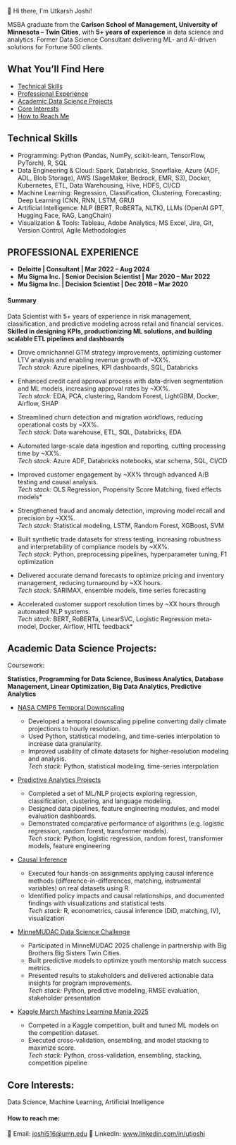 👋 Hi there, I'm Utkarsh Joshi!

MSBA graduate from the **Carlson School of Management, University of Minnesota – Twin Cities**, with **5+ years of experience** in data science and analytics. Former Data Science Consultant delivering ML- and AI-driven solutions for Fortune 500 clients.

## What You’ll Find Here

- [Technical Skills](#Technical-Skills)
- [Professional Experience](#professional-experience)
- [Academic Data Science Projects](#Academic-Data-Science-Projects)
- [Core Interests](#Core-Interests)
- [How to Reach Me](#how-to-reach-me)

## Technical Skills 
- Programming: Python (Pandas, NumPy, scikit-learn, TensorFlow, PyTorch), R, SQL
- Data Engineering & Cloud: Spark, Databricks, Snowflake, Azure (ADF, ADL, Blob Storage), AWS (SageMaker, Bedrock, EMR, S3), Docker, Kubernetes, ETL, Data Warehousing, Hive, HDFS, CI/CD
- Machine Learning: Regression, Classification, Clustering, Forecasting; Deep Learning (CNN, RNN, LSTM, GRU)
- Artificial Intelligence: NLP (BERT, RoBERTa, NLTK), LLMs (OpenAI GPT, Hugging Face, RAG, LangChain)
- Visualization & Tools: Tableau, Adobe Analytics, MS Excel, Jira, Git, Version Control, Agile Methodologies

## PROFESSIONAL EXPERIENCE

- **Deloitte | Consultant | Mar 2022 – Aug 2024**  
- **Mu Sigma Inc. | Senior Decision Scientist | Mar 2020 – Mar 2022**  
- **Mu Sigma Inc. | Decision Scientist | Dec 2018 – Mar 2020**


#### Summary

Data Scientist with 5+ years of experience in risk management, classification, and predictive modeling across retail and financial services. 
**Skilled in designing KPIs, productionizing ML solutions, and building scalable ETL pipelines and dashboards**


- Drove omnichannel GTM strategy improvements, optimizing customer LTV analysis and enabling revenue growth of ~XX%.  
  *Tech stack:* Azure pipelines, KPI dashboards, SQL, Databricks  

- Enhanced credit card approval process with data-driven segmentation and ML models, increasing approval rates by ~XX%.  
  *Tech stack:* EDA, PCA, clustering, Random Forest, LightGBM, Docker, Airflow, SHAP  

- Streamlined churn detection and migration workflows, reducing operational costs by ~XX%.  
  *Tech stack:* Data warehouse, ETL, SQL, Databricks, EDA  

- Automated large-scale data ingestion and reporting, cutting processing time by ~XX%.  
  *Tech stack:* Azure ADF, Databricks notebooks, star schema, SQL, CI/CD  

- Improved customer engagement by ~XX% through advanced A/B testing and causal analysis.  
  *Tech stack:* OLS Regression, Propensity Score Matching, fixed effects models*  

- Strengthened fraud and anomaly detection, improving model recall and precision by ~XX%.  
  *Tech stack:* Statistical modeling, LSTM, Random Forest, XGBoost, SVM  

- Built synthetic trade datasets for stress testing, increasing robustness and interpretability of compliance models by ~XX%.  
  *Tech stack:* Python, preprocessing pipelines, hyperparameter tuning, F1 optimization  

- Delivered accurate demand forecasts to optimize pricing and inventory management, reducing turnaround by ~XX hours.  
  *Tech stack:* SARIMAX, ensemble models, time series forecasting  

- Accelerated customer support resolution times by ~XX hours through automated NLP systems.  
  *Tech stack:* BERT, RoBERTa, LinearSVC, Logistic Regression meta-model, Docker, Airflow, HITL feedback*  



## Academic Data Science Projects: 

Coursework: 

**Statistics, Programming for Data Science, Business Analytics, Database Management, Linear Optimization, Big Data Analytics, Predictive Analytics**

- [NASA CMIP6 Temporal Downscaling](https://github.com/UtkarshJoshi97/Research_nasa-cmip6-temporal-downscaling-daily2hourly)  
  - Developed a temporal downscaling pipeline converting daily climate projections to hourly resolution.  
  - Used Python, statistical modeling, and time-series interpolation to increase data granularity.  
  - Improved usability of climate datasets for higher-resolution modeling and analysis.  
  *Tech stack:* Python, statistical modeling, time-series interpolation  

- [Predictive Analytics Projects](https://github.com/UtkarshJoshi97/PredictiveAnalytics-Workbooks_and_Project)  
  - Completed a set of ML/NLP projects exploring regression, classification, clustering, and language modeling.  
  - Designed data pipelines, feature engineering modules, and model evaluation dashboards.  
  - Demonstrated comparative performance of algorithms (e.g. logistic regression, random forest, transformer models).  
  *Tech stack:* Python, logistic regression, random forest, transformer models, feature engineering  

- [Causal Inference](https://github.com/UtkarshJoshi97/Causal-Inference)  
  - Executed four hands-on assignments applying causal inference methods (difference-in-differences, matching, instrumental variables) on real datasets using R.  
  - Identified policy impacts and causal relationships, and documented findings with visualizations and statistical tests.  
  *Tech stack:* R, econometrics, causal inference (DiD, matching, IV), visualization  

- [MinneMUDAC Data Science Challenge](https://github.com/UtkarshJoshi97/MinneMuDAC_DataScience_Challenge)  
  - Participated in MinneMUDAC 2025 challenge in partnership with Big Brothers Big Sisters Twin Cities.  
  - Built predictive models to optimize youth mentorship match success metrics.  
  - Presented results to stakeholders and delivered actionable data insights for program improvements.  
  *Tech stack:* Python, predictive modeling, RMSE evaluation, stakeholder presentation  

- [Kaggle March Machine Learning Mania 2025](https://github.com/UtkarshJoshi97/Kaggle-Competition-March-Machine-Learning-Mania-2025)  
  - Competed in a Kaggle competition, built and tuned ML models on the competition dataset.  
  - Executed cross-validation, ensembling, and model stacking to maximize score.  
  *Tech stack:* Python, cross-validation, ensembling, stacking, competition pipeline  

## Core Interests: 

Data Science, Machine Learning, Artificial Intelligence

#### How to reach me:

📧 Email: joshi516@umn.edu
🤝 LinkedIn: www.linkedin.com/in/utjoshi

<!---
UtkarshJoshi97/UtkarshJoshi97 is a ✨ special ✨ repository because its `README.md` (this file) appears on your GitHub profile.
You can click the Preview link to take a look at your changes.
--->
